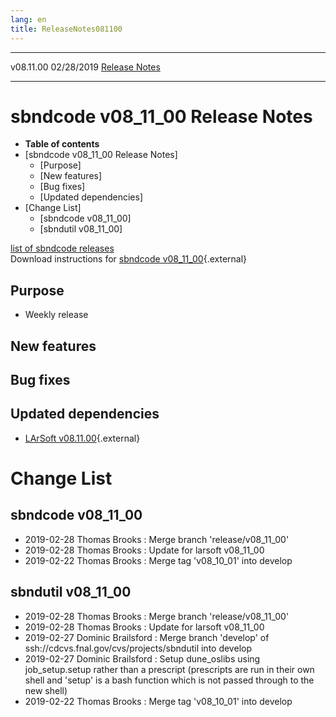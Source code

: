 ```yaml
---
lang: en
title: ReleaseNotes081100
---
```


  ----------- ------------ -- -- ------------------------------------------------------
  v08.11.00   02/28/2019         [Release Notes](ReleaseNotes081100.html)
  ----------- ------------ -- -- ------------------------------------------------------



sbndcode v08\_11\_00 Release Notes
======================================================================================

-   **Table of contents**
-   [sbndcode v08\_11\_00 Release
    Notes]
    -   [Purpose]
    -   [New features]
    -   [Bug fixes]
    -   [Updated dependencies]
-   [Change List]
    -   [sbndcode v08\_11\_00]
    -   [sbndutil v08\_11\_00]

[list of sbndcode
releases](List_of_SBND_code_releases.html)\
Download instructions for [sbndcode
v08\_11\_00](http://scisoft.fnal.gov/scisoft/bundles/sbnd/v08_11_00/sbndcode-v08_11_00.html){.external}



Purpose
----------------------------------

-   Weekly release



New features
--------------------------------------------



Bug fixes
--------------------------------------



Updated dependencies
------------------------------------------------------------

-   [LArSoft
    v08.11.00](https://cdcvs.fnal.gov/redmine/projects/larsoft/wiki/ReleaseNotes081100){.external}



Change List
==========================================



sbndcode v08\_11\_00
----------------------------------------------------------

-   2019-02-28 Thomas Brooks : Merge branch \'release/v08\_11\_00\'
-   2019-02-28 Thomas Brooks : Update for larsoft v08\_11\_00
-   2019-02-22 Thomas Brooks : Merge tag \'v08\_10\_01\' into develop



sbndutil v08\_11\_00
----------------------------------------------------------

-   2019-02-28 Thomas Brooks : Merge branch \'release/v08\_11\_00\'
-   2019-02-28 Thomas Brooks : Update for larsoft v08\_11\_00
-   2019-02-27 Dominic Brailsford : Merge branch \'develop\' of
    ssh://cdcvs.fnal.gov/cvs/projects/sbndutil into develop
-   2019-02-27 Dominic Brailsford : Setup dune\_oslibs using
    job\_setup.setup rather than a prescript (prescripts are run in
    their own shell and \'setup\' is a bash function which is not passed
    through to the new shell)
-   2019-02-22 Thomas Brooks : Merge tag \'v08\_10\_01\' into develop
